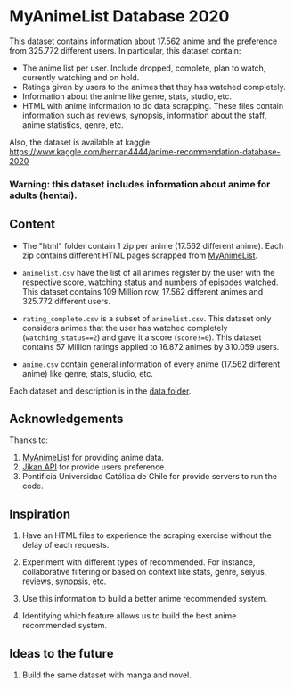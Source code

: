 # MyAnimeList Database 2020

This dataset contains information about 17.562 anime and the preference from 325.772 different users. In particular, this dataset contain:

- The anime list per user. Include dropped, complete, plan to watch, currently watching and on hold.
- Ratings given by users to the animes that they has watched completely.
- Information about the anime like genre, stats, studio, etc.
- HTML with anime information to do data scrapping. These files contain information such as reviews, synopsis, information about the staff, anime statistics, genre, etc.

Also, the dataset is available at kaggle: https://www.kaggle.com/hernan4444/anime-recommendation-database-2020

### Warning: this dataset includes information about anime for adults (hentai). 


## Content

* The "html" folder contain 1 zip per anime (17.562 different anime). Each zip contains different HTML pages scrapped from [MyAnimeList](https://myanimelist.net/).

* `animelist.csv` have the list of all animes register by the user with the respective score, watching status and numbers of episodes watched. This dataset contains 109 Million row, 17.562 different animes and 325.772 different users.

* `rating_complete.csv` is a subset of `animelist.csv`. This dataset only considers animes that the user has watched completely (`watching_status==2`) and gave it a score (`score!=0`). This dataset contains 57 Million ratings applied to 16.872 animes by 310.059 users.

* `anime.csv` contain general information of every anime (17.562 different anime) like genre, stats, studio, etc.

Each dataset and description is in the [data folder](https://github.com/Hernan4444/MyAnimelist-Database/tree/master/data).


## Acknowledgements

Thanks to:
1. [MyAnimeList](https://myanimelist.net/) for providing anime data.
2. [Jikan API](https://jikan.docs.apiary.io/) for provide users preference.
3. Pontificia Universidad Católica de Chile for provide servers to run the code.


## Inspiration

1. Have an HTML files to experience the scraping exercise without the delay of each requests.

2. Experiment with different types of recommended. For instance, collaborative filtering or based on context like stats, genre, seiyus, reviews, synopsis, etc.

3. Use this information to build a better anime recommended system.

4. Identifying which feature allows us to build the best anime recommended system.


## Ideas to the future

1. Build the same dataset with manga and novel.
